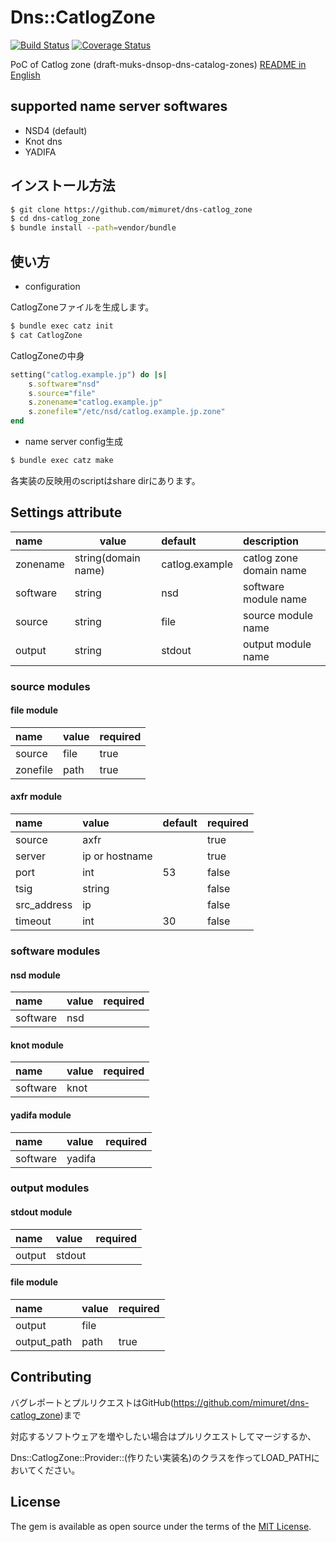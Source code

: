 # Dns::CatlogZone
[![Build Status](https://travis-ci.org/mimuret/dns-catlog_zone.svg?branch=master)](https://travis-ci.org/mimuret/dns-catlog_zone)
[![Coverage Status](https://coveralls.io/repos/github/mimuret/dns-catlog_zone/badge.svg?branch=master)](https://coveralls.io/github/mimuret/dns-catlog_zone?branch=master)

PoC of Catlog zone (draft-muks-dnsop-dns-catalog-zones)
[README in English](https://github.com/mimuret/dns-catlog_zone/blob/master/README.md)  

## supported name server softwares
* NSD4 (default)
* Knot dns
* YADIFA

## インストール方法

```bash
$ git clone https://github.com/mimuret/dns-catlog_zone
$ cd dns-catlog_zone
$ bundle install --path=vendor/bundle
```

## 使い方

+ configuration

CatlogZoneファイルを生成します。

```bash
$ bundle exec catz init
$ cat CatlogZone
```

CatlogZoneの中身
```ruby
setting("catlog.example.jp") do |s|
	s.software="nsd"
	s.source="file"
	s.zonename="catlog.example.jp"
	s.zonefile="/etc/nsd/catlog.example.jp.zone"
end
````

+ name server config生成

```bash
$ bundle exec catz make
```

各実装の反映用のscriptはshare dirにあります。

## Settings attribute
| name | value | default | description |
|:-----------|------------|:------------|:------------|
|zonename|string(domain name)|catlog.example| catlog zone domain name |
|software|string|nsd|software module name|
|source|string|file|source module name|
|output|string|stdout|output module name|

### source modules
#### file module
| name | value | required |
|:-----------|:------------|:------------|
|source|file|true|
|zonefile|path|true|

#### axfr module
| name | value | default |required |
|:-----------|:------------|:------------|:------------|
|source|axfr||true|
|server|ip or hostname||true|
|port|int|53|false|
|tsig|string||false|
|src_address|ip||false|
|timeout|int|30|false|

### software modules
#### nsd module
| name | value | required |
|:-----------|:------------|:------------|
|software|nsd||

#### knot module
| name | value | required |
|:-----------|:------------|:------------|
|software|knot||

#### yadifa module
| name | value | required |
|:-----------|:------------|:------------|
|software|yadifa||

### output modules
#### stdout module
| name | value | required |
|:-----------|:------------|:------------|
|output|stdout||

#### file module
| name | value | required |
|:-----------|:------------|:------------|
|output|file||
|output_path|path|true|

## Contributing

バグレポートとプルリクエストはGitHub(https://github.com/mimuret/dns-catlog_zone)まで

対応するソフトウェアを増やしたい場合はプルリクエストしてマージするか、

Dns::CatlogZone::Provider::(作りたい実装名)のクラスを作ってLOAD_PATHにおいてください。


## License

The gem is available as open source under the terms of the [MIT License](http://opensource.org/licenses/MIT).

